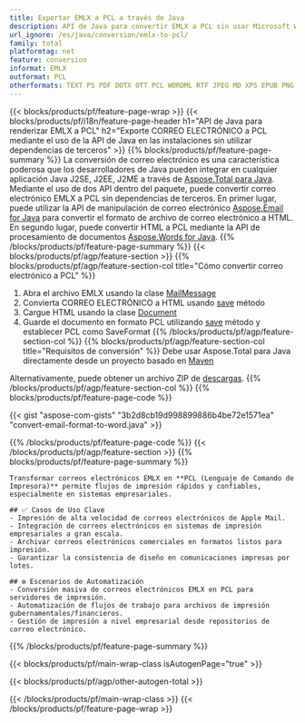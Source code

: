```yaml
---
title: Exportar EMLX a PCL a través de Java
description: API de Java para convertir EMLX a PCL sin usar Microsoft Word o Outlook
url_ignore: /es/java/conversion/emlx-to-pcl/
family: total
platformtag: net
feature: conversion
informat: EMLX
outformat: PCL
otherformats: TEXT PS PDF DOTX OTT PCL WORDML RTF JPEG MD XPS EPUB PNG GIF TIFF ODT FLATOPC DOCM EMF DOT DOC DOCX SVG DOTM
---
```

{{< blocks/products/pf/feature-page-wrap >}}
{{< blocks/products/pf/i18n/feature-page-header h1="API de Java para renderizar EMLX a PCL" h2="Exporte CORREO ELECTRÓNICO a PCL mediante el uso de la API de Java en las instalaciones sin utilizar dependencias de terceros" >}}
{{% blocks/products/pf/feature-page-summary %}}
La conversión de correo electrónico es una característica poderosa que los desarrolladores de Java pueden integrar en cualquier aplicación Java J2SE, J2EE, J2ME a través de [Aspose.Total para Java](https://products.aspose.com/total/java/). Mediante el uso de dos API dentro del paquete, puede convertir correo electrónico EMLX a PCL sin dependencias de terceros. En primer lugar, puede utilizar la API de manipulación de correo electrónico [Aspose.Email for Java](https://products.aspose.com/email/java/) para convertir el formato de archivo de correo electrónico a HTML. En segundo lugar, puede convertir HTML a PCL mediante la API de procesamiento de documentos [Aspose.Words for Java](https://products.aspose.com/words/java/).
{{% /blocks/products/pf/feature-page-summary  %}}
{{< blocks/products/pf/agp/feature-section >}}
{{% blocks/products/pf/agp/feature-section-col title="Cómo convertir correo electrónico a PCL" %}}
1. Abra el archivo EMLX usando la clase [MailMessage](https://reference.aspose.com/email/java/com.aspose.email/mailmessage)
2. Convierta CORREO ELECTRÓNICO a HTML usando [save](https://reference.aspose.com/email/java/com.aspose.email/MailMessage#save(java.io.OutputStream,%20com.aspose.emlx.SaveOptions)) método
3. Cargue HTML usando la clase [Document](https://reference.aspose.com/words/java/com.aspose.words/Document)
4. Guarde el documento en formato PCL utilizando [save](https://reference.aspose.com/words/java/com.aspose.words/Document#save(java.lang.String,com.aspose.words.SaveOptions)) método y establecer PCL como SaveFormat
{{% /blocks/products/pf/agp/feature-section-col %}}
{{% blocks/products/pf/agp/feature-section-col title="Requisitos de conversión" %}}
Debe usar Aspose.Total para Java directamente desde un proyecto basado en [Maven](https://releases.aspose.com/total/java/)

Alternativamente, puede obtener un archivo ZIP de [descargas](https://releases.aspose.com/total/java).
{{% /blocks/products/pf/agp/feature-section-col %}}
{{% blocks/products/pf/feature-page-code %}}
{{< gist "aspose-com-gists" "3b2d8cb19d998899886b4be72e1571ea" "convert-email-format-to-word.java" >}}
{{% /blocks/products/pf/feature-page-code %}}
{{< /blocks/products/pf/agp/feature-section >}}
{{% blocks/products/pf/feature-page-summary %}}
```
Transformar correos electrónicos EMLX en **PCL (Lenguaje de Comando de Impresora)** permite flujos de impresión rápidos y confiables, especialmente en sistemas empresariales.

## ✅ Casos de Uso Clave
- Impresión de alta velocidad de correos electrónicos de Apple Mail.
- Integración de correos electrónicos en sistemas de impresión empresariales a gran escala.
- Archivar correos electrónicos comerciales en formatos listos para impresión.
- Garantizar la consistencia de diseño en comunicaciones impresas por lotes.

## ⚙️ Escenarios de Automatización
- Conversión masiva de correos electrónicos EMLX en PCL para servidores de impresión.
- Automatización de flujos de trabajo para archivos de impresión gubernamentales/financieros.
- Gestión de impresión a nivel empresarial desde repositorios de correo electrónico.
```
{{% /blocks/products/pf/feature-page-summary %}}
{{< blocks/products/pf/main-wrap-class isAutogenPage="true" >}}

{{< blocks/products/pf/agp/other-autogen-total >}}

{{< /blocks/products/pf/main-wrap-class >}}
{{< /blocks/products/pf/feature-page-wrap >}}